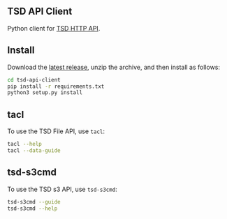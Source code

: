 ## TSD API Client

Python client for [TSD HTTP API](https://test.api.tsd.usit.no/v1/docs/tsd-api-integration.html).

## Install

Download the [latest release](https://github.com/unioslo/tsd-api-client/releases), unzip the archive, and then install as follows:

```bash
cd tsd-api-client
pip install -r requirements.txt
python3 setup.py install
```

## tacl

To use the TSD File API, use `tacl`:

```bash
tacl --help
tacl --data-guide
```

## tsd-s3cmd

To use the TSD s3 API, use `tsd-s3cmd`:

```bash
tsd-s3cmd --guide
tsd-s3cmd --help
```
